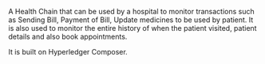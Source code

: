 A Health Chain that can be used by a hospital to monitor transactions such as Sending Bill, Payment of Bill, Update medicines to be used by patient. It is also used to monitor the entire history of when the patient visited, patient details and also book appointments.

It is built on Hyperledger Composer. 

